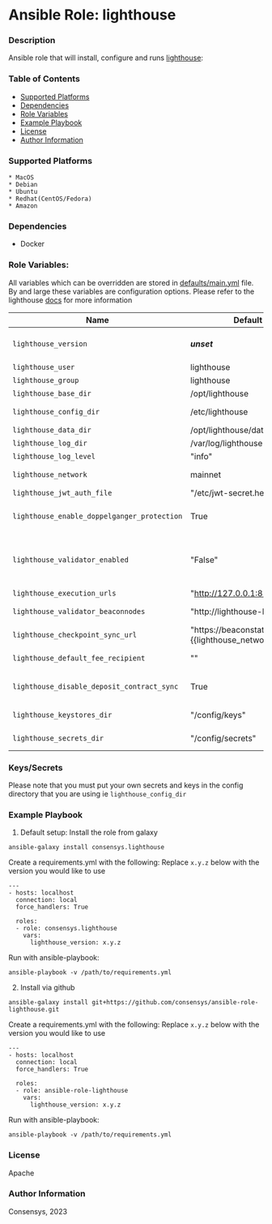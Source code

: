 # Ansible Role: lighthouse

### Description
Ansible role that will install, configure and runs [lighthouse](https://lighthouse-book.sigmaprime.io/docker.html):

### Table of Contents
  - [Supported Platforms](#supported-platforms)
  - [Dependencies](#dependencies)
  - [Role Variables](#role-variables)
  - [Example Playbook](#example-playbook)
  - [License](#license)
  - [Author Information](#author-information)

### Supported Platforms
```
* MacOS
* Debian
* Ubuntu
* Redhat(CentOS/Fedora)
* Amazon
```

### Dependencies

* Docker 

### Role Variables:

All variables which can be overridden are stored in [defaults/main.yml](defaults/main.yml) file. By and large these variables are configuration options. Please refer to the lighthouse [docs](https://lighthouse-book.sigmaprime.io/) for more information

| Name                           | Default Value                      |  Description                                                                                                        |
|--------------------------------|------------------------------------|---------------------------------------------------------------------------------------------------------------------|
| `lighthouse_version`             | ___unset___                        | __REQUIRED__ Version of lighthouse to install and run.                                                            |
| `lighthouse_user`                | lighthouse                         | lighthouse user                                                                                                   |
| `lighthouse_group`               | lighthouse                         | lighthouse group                                                                                                  |
| `lighthouse_base_dir`            | /opt/lighthouse                    | Path to install to                                                                                                  |
| `lighthouse_config_dir`          | /etc/lighthouse                    | Path for default configuration                                                                                      |
| `lighthouse_data_dir`            | /opt/lighthouse/data               | Path for data directory                                                                                             |
| `lighthouse_log_dir`             | /var/log/lighthouse                | Path for logs directory                                                                                             |
| `lighthouse_log_level`           | "info"                             | Log level                                                                                                           |
| `lighthouse_network`             | mainnet                            | Predefined network configuration                                                                                    |
| `lighthouse_jwt_auth_file`       | "/etc/jwt-secret.hex"              | Path of the JWT file                                                                                                |
| `lighthouse_enable_doppelganger_protection` | True                    | Doppleganger protection enabled by default                                                                          |
| `lighthouse_validator_enabled`              | "False"                 | Whether to run in validator mode - please note that the secrets and keys need to be copied by you                   |
| `lighthouse_execution_urls`                 | "http://127.0.0.1:8551" | The elc execution url                                                                                               |
| `lighthouse_validator_beaconnodes`          | "http://lighthouse-beacon:9596" | The beacon endpoint for the validator to use                                                                |
| `lighthouse_checkpoint_sync_url`            | "https://beaconstate-{{lighthouse_network}}.chainsafe.io" | Checkpoint sync to speed things up                                                |
| `lighthouse_default_fee_recipient`          | ""                     | The default fee recepient address                                                                                    |
| `lighthouse_disable_deposit_contract_sync`  | True                   |  The deposit_contract_sync for validators                                                                            |
| `lighthouse_keystores_dir`  | "/config/keys"                         |  The keys directory for validators                                                                                   |
| `lighthouse_secrets_dir`    | "/config/secrets"                      |  The secrets directory for validators                                                                                |

### Keys/Secrets
Please note that you must put your own secrets and keys in the config directory that you are using ie `lighthouse_config_dir`

### Example Playbook

1. Default setup:
Install the role from galaxy
```
ansible-galaxy install consensys.lighthouse
```

Create a requirements.yml with the following:
Replace `x.y.z` below with the version you would like to use 
```
---
- hosts: localhost
  connection: local
  force_handlers: True

  roles:
  - role: consensys.lighthouse
    vars:
      lighthouse_version: x.y.z

```

Run with ansible-playbook:
```
ansible-playbook -v /path/to/requirements.yml
```


2. Install via github

```
ansible-galaxy install git+https://github.com/consensys/ansible-role-lighthouse.git
```

Create a requirements.yml with the following:
Replace `x.y.z` below with the version you would like to use 
```
---
- hosts: localhost
  connection: local
  force_handlers: True

  roles:
  - role: ansible-role-lighthouse
    vars:
      lighthouse_version: x.y.z

```

Run with ansible-playbook:
```
ansible-playbook -v /path/to/requirements.yml
```


### License

Apache


### Author Information

Consensys, 2023
